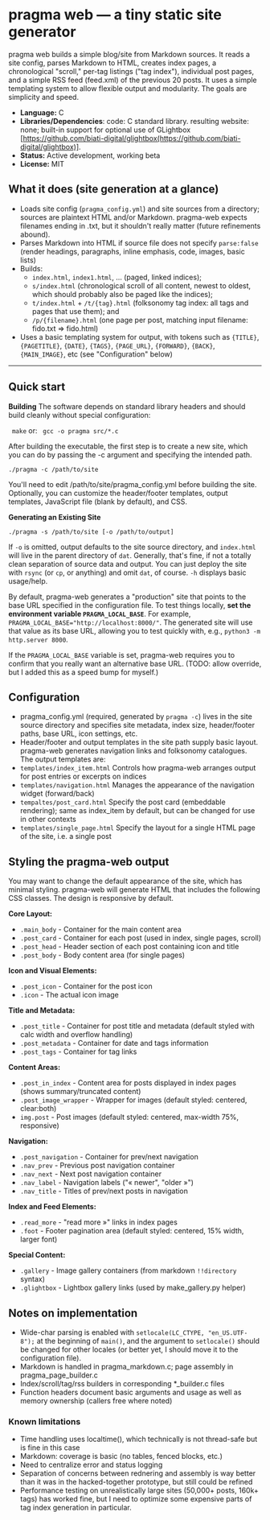 # pragma web — a tiny static site generator

pragma web builds a simple blog/site from Markdown sources. It reads a site config, parses Markdown to HTML, creates index pages, a chronological "scroll," per-tag listings ("tag index"), individual post pages, and a simple RSS feed (feed.xml) of the previous 20 posts. It uses a simple templating system to allow flexible output and modularity. The goals are simplicity and speed.

- **Language:** C 
- **Libraries/Dependencies**: code: C standard library. resulting website: none; built-in support for optional use of GLightbox [https://github.com/biati-digital/glightbox(https://github.com/biati-digital/glightbox)]. 
- **Status:** Active development, working beta
- **License:** MIT

## What it does (site generation at a glance)
- Loads site config (`pragma_config.yml`) and site sources from a directory; sources are plaintext HTML and/or Markdown. pragma-web expects filenames ending in .txt, but it shouldn't really matter (future refinements abound). 
- Parses Markdown into HTML if source file does not specify `parse:false` (render headings, paragraphs, inline emphasis, code, images, basic lists)
- Builds:
  - `index.html`, `index1.html`, ... (paged, linked indices);
  - `s/index.html` (chronological scroll of all content, newest to oldest, which should probably also be paged like the indices);
  - `t/index.html` + `/t/{tag}.html` (folksonomy tag index: all tags and pages that use them); and
  - `/p/{filename}.html` (one page per post, matching input filename: fido.txt => fido.html)
- Uses a basic templating system for output, with tokens such as `{TITLE}`, `{PAGETITLE}`, `{DATE}`, `{TAGS}`, `{PAGE_URL}`, `{FORWARD}`, `{BACK}`, `{MAIN_IMAGE}`, etc (see "Configuration" below)

---

## Quick start
**Building**
The software depends on standard library headers and should build cleanly without special configuration:

` make`
or:
` gcc -o pragma src/*.c`

After building the executable, the first step is to create a new site, which you can do by passing the -c argument and specifying the intended path.

`./pragma -c /path/to/site`

You'll need to edit /path/to/site/pragma_config.yml before building the site. Optionally, you can customize the header/footer templates, output templates, JavaScript file (blank by default), and CSS. 

**Generating an Existing Site**

`./pragma -s /path/to/site [-o /path/to/output]`

If `-o` is omitted, output defaults to the site source directory, and `index.html` will live in the parent directory of `dat`. Generally, that's fine, if not a totally clean separation of source data and output. You can just deploy the site with `rsync` (or `cp`, or anything) and omit `dat`, of course.  `-h` displays basic usage/help.

By default, pragma-web generates a "production" site that points to the base URL specified in the configuration file. To test things locally, **set the environment variable `PRAGMA_LOCAL_BASE`**. For example, `PRAGMA_LOCAL_BASE="http://localhost:8000/"`. The generated site will use that value as its base URL, allowing you to test quickly with, e.g., `python3 -m http.server 8000`.

If the `PRAGMA_LOCAL_BASE` variable is set, pragma-web requires you to confirm that you really want an alternative base URL. (TODO: allow override, but I added this as a speed bump for myself.) 

## Configuration 
- pragma_config.yml (required, generated by `pragma -c`) lives in the site source directory and specifies site metadata, index size, header/footer paths, base URL, icon settings, etc.
- Header/footer and output templates in the site path supply basic layout. pragma-web generates navigation links and folksonomy catalogues. The output templates are:
 - `templates/index_item.html` Controls how pragma-web arranges output for post entries or excerpts on indices
 - `templates/navigation.html` Manages the appearance of the navigation widget (forward/back)
 - `tempaltes/post_card.html` Specify the post card (embeddable rendering); same as index_item by default, but can be changed for use in other contexts
 - `templates/single_page.html` Specify the layout for a single HTML page of the site, i.e. a single post

## Styling the pragma-web output
You may want to change the default appearance of the site, which has minimal styling. pragma-web will generate HTML that includes the following CSS classes. The design is responsive by default. 
  
**Core Layout:**
  - `.main_body` - Container for the main content area
  - `.post_card` - Container for each post (used in index, single pages, scroll)
  - `.post_head` - Header section of each post containing icon and title
  - `.post_body` - Body content area (for single pages)

**Icon and Visual Elements:**
  - `.post_icon` - Container for the post icon
  - `.icon` - The actual icon image

**Title and Metadata:**
  - `.post_title` - Container for post title and metadata (default styled with calc width and overflow handling)
  - `.post_metadata` - Container for date and tags information
  - `.post_tags` - Container for tag links

**Content Areas:**
  - `.post_in_index` - Content area for posts displayed in index pages (shows summary/truncated content)
  - `.post_image_wrapper` - Wrapper for images (default styled: centered, clear:both)
  - `img.post` - Post images (default styled: centered, max-width 75%, responsive)

**Navigation:**
  - `.post_navigation` - Container for prev/next navigation
  - `.nav_prev` - Previous post navigation container
  - `.nav_next` - Next post navigation container
  - `.nav_label` - Navigation labels ("« newer", "older »")
  - `.nav_title` - Titles of prev/next posts in navigation

**Index and Feed Elements:**
  - `.read_more` - "read more »" links in index pages
  - `.foot` - Footer pagination area (default styled: centered, 15% width, larger font)

**Special Content:**
  - `.gallery` - Image gallery containers (from markdown `!!directory` syntax)
  - `.glightbox` - Lightbox gallery links (used by make_gallery.py helper)


## Notes on implementation
- Wide-char parsing is enabled with `setlocale(LC_CTYPE, "en_US.UTF-8");` at the beginning of `main()`, and the argument to `setlocale()` should be changed for other locales (or better yet, I should move it to the configuration file).
- Markdown is handled in pragma_markdown.c; page assembly in pragma_page_builder.c
- Index/scroll/tag/rss builders in corresponding *_builder.c files
- Function headers document basic arguments and usage as well as memory ownership (callers free where noted)

### Known limitations 
- Time handling uses localtime(), which technically is not thread-safe but is fine in this case
- Markdown: coverage is basic (no tables, fenced blocks, etc.)
- Need to centralize error and status logging
- Separation of concerns between rednering and assembly is way better than it was in the hacked-together prototype, but still could be refined
- Performance testing on unrealistically large sites (50,000+ posts, 160k+ tags) has worked fine, but I need to optimize some expensive parts of tag index generation in particular. 
